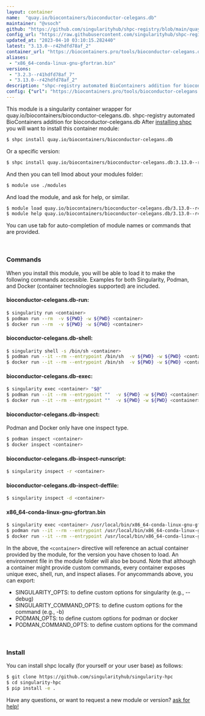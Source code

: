 ```yaml
---
layout: container
name:  "quay.io/biocontainers/bioconductor-celegans.db"
maintainer: "@vsoch"
github: "https://github.com/singularityhub/shpc-registry/blob/main/quay.io/biocontainers/bioconductor-celegans.db/container.yaml"
config_url: "https://raw.githubusercontent.com/singularityhub/shpc-registry/main/quay.io/biocontainers/bioconductor-celegans.db/container.yaml"
updated_at: "2023-04-10 03:10:15.282440"
latest: "3.13.0--r42hdfd78af_2"
container_url: "https://biocontainers.pro/tools/bioconductor-celegans.db"
aliases:
 - "x86_64-conda-linux-gnu-gfortran.bin"
versions:
 - "3.2.3--r41hdfd78af_7"
 - "3.13.0--r42hdfd78af_2"
description: "shpc-registry automated BioContainers addition for bioconductor-celegans.db"
config: {"url": "https://biocontainers.pro/tools/bioconductor-celegans.db", "maintainer": "@vsoch", "description": "shpc-registry automated BioContainers addition for bioconductor-celegans.db", "latest": {"3.13.0--r42hdfd78af_2": "sha256:913b4ec19db3bd439ba05b19dddc116896cbaf83532cb364e98736233610cd27"}, "tags": {"3.2.3--r41hdfd78af_7": "sha256:26ddc891456fab47bd24d964af85a4679370a1fb3b184831efc22770faf2a4e6", "3.13.0--r42hdfd78af_2": "sha256:913b4ec19db3bd439ba05b19dddc116896cbaf83532cb364e98736233610cd27"}, "docker": "quay.io/biocontainers/bioconductor-celegans.db", "aliases": {"x86_64-conda-linux-gnu-gfortran.bin": "/usr/local/bin/x86_64-conda-linux-gnu-gfortran.bin"}}
---
```


This module is a singularity container wrapper for quay.io/biocontainers/bioconductor-celegans.db.
shpc-registry automated BioContainers addition for bioconductor-celegans.db
After [installing shpc](#install) you will want to install this container module:


```bash
$ shpc install quay.io/biocontainers/bioconductor-celegans.db
```

Or a specific version:

```bash
$ shpc install quay.io/biocontainers/bioconductor-celegans.db:3.13.0--r42hdfd78af_2
```

And then you can tell lmod about your modules folder:

```bash
$ module use ./modules
```

And load the module, and ask for help, or similar.

```bash
$ module load quay.io/biocontainers/bioconductor-celegans.db/3.13.0--r42hdfd78af_2
$ module help quay.io/biocontainers/bioconductor-celegans.db/3.13.0--r42hdfd78af_2
```

You can use tab for auto-completion of module names or commands that are provided.

<br>

### Commands

When you install this module, you will be able to load it to make the following commands accessible.
Examples for both Singularity, Podman, and Docker (container technologies supported) are included.

#### bioconductor-celegans.db-run:

```bash
$ singularity run <container>
$ podman run --rm  -v ${PWD} -w ${PWD} <container>
$ docker run --rm  -v ${PWD} -w ${PWD} <container>
```

#### bioconductor-celegans.db-shell:

```bash
$ singularity shell -s /bin/sh <container>
$ podman run --it --rm --entrypoint /bin/sh  -v ${PWD} -w ${PWD} <container>
$ docker run --it --rm --entrypoint /bin/sh  -v ${PWD} -w ${PWD} <container>
```

#### bioconductor-celegans.db-exec:

```bash
$ singularity exec <container> "$@"
$ podman run --it --rm --entrypoint ""  -v ${PWD} -w ${PWD} <container> "$@"
$ docker run --it --rm --entrypoint ""  -v ${PWD} -w ${PWD} <container> "$@"
```

#### bioconductor-celegans.db-inspect:

Podman and Docker only have one inspect type.

```bash
$ podman inspect <container>
$ docker inspect <container>
```

#### bioconductor-celegans.db-inspect-runscript:

```bash
$ singularity inspect -r <container>
```

#### bioconductor-celegans.db-inspect-deffile:

```bash
$ singularity inspect -d <container>
```


#### x86_64-conda-linux-gnu-gfortran.bin

```bash
$ singularity exec <container> /usr/local/bin/x86_64-conda-linux-gnu-gfortran.bin
$ podman run --it --rm --entrypoint /usr/local/bin/x86_64-conda-linux-gnu-gfortran.bin   -v ${PWD} -w ${PWD} <container> -c " $@"
$ docker run --it --rm --entrypoint /usr/local/bin/x86_64-conda-linux-gnu-gfortran.bin   -v ${PWD} -w ${PWD} <container> -c " $@"
```



In the above, the `<container>` directive will reference an actual container provided
by the module, for the version you have chosen to load. An environment file in the
module folder will also be bound. Note that although a container
might provide custom commands, every container exposes unique exec, shell, run, and
inspect aliases. For anycommands above, you can export:

 - SINGULARITY_OPTS: to define custom options for singularity (e.g., --debug)
 - SINGULARITY_COMMAND_OPTS: to define custom options for the command (e.g., -b)
 - PODMAN_OPTS: to define custom options for podman or docker
 - PODMAN_COMMAND_OPTS: to define custom options for the command

<br>

### Install

You can install shpc locally (for yourself or your user base) as follows:

```bash
$ git clone https://github.com/singularityhub/singularity-hpc
$ cd singularity-hpc
$ pip install -e .
```

Have any questions, or want to request a new module or version? [ask for help!](https://github.com/singularityhub/singularity-hpc/issues)